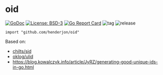 # oid

[![GoDoc](https://godoc.org/github.com/henderjon/oid?status.svg)](https://godoc.org/github.com/henderjon/oid)
[![License: BSD-3](https://img.shields.io/badge/license-BSD--3-blue.svg)](https://img.shields.io/badge/license-BSD--3-blue.svg)
[![Go Report Card](https://goreportcard.com/badge/github.com/henderjon/oid)](https://goreportcard.com/report/github.com/henderjon/oid)
![tag](https://img.shields.io/github/tag/henderjon/oid.svg)
![release](https://img.shields.io/github/release/henderjon/oid.svg)

```
import "github.com/henderjon/oid"
```

Based on:
- [chilts/sid](https://github.com/chilts/sid)
- [oklog/ulid](https://github.com/oklog/ulid)
- https://blog.kowalczyk.info/article/JyRZ/generating-good-unique-ids-in-go.html

